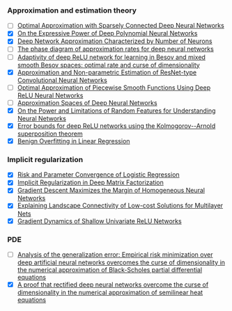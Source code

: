 ### Approximation and estimation theory 
- [ ] [Optimal Approximation with Sparsely Connected Deep Neural Networks](https://arxiv.org/abs/1705.01714)
- [x] [On the Expressive Power of Deep Polynomial Neural Networks](https://arxiv.org/pdf/1905.12207.pdf)
- [x] [Deep Network Approximation Characterized by Number of Neurons](https://arxiv.org/pdf/1906.05497v1.pdf)
- [ ] [The phase diagram of approximation rates for deep neural networks](https://arxiv.org/pdf/1906.09477v1.pdf)
- [ ] [Adaptivity of deep ReLU network for learning in Besov and mixed smooth Besov spaces: optimal rate and curse of dimensionality](https://openreview.net/forum?id=H1ebTsActm)
- [x] [Approximation and Non-parametric Estimation of ResNet-type Convolutional Neural Networks](https://arxiv.org/abs/1903.10047)
- [ ] [Optimal Approximation of Piecewise Smooth Functions Using Deep ReLU Neural Networks](https://arxiv.org/pdf/1709.05289v4.pdf)
- [ ] [Approximation Spaces of Deep Neural Networks](https://arxiv.org/pdf/1905.01208v2.pdf)
- [x] [On the Power and Limitations of Random Features for Understanding Neural Networks](https://arxiv.org/abs/1904.00687)
- [x] [Error bounds for deep ReLU networks using the Kolmogorov--Arnold superposition theorem](https://arxiv.org/abs/1906.11945)
- [x] [Benign Overfitting in Linear Regression](https://arxiv.org/abs/1906.11300)

### Implicit regularization
- [x] [Risk and Parameter Convergence of Logistic Regression](https://arxiv.org/abs/1803.07300)
- [x] [Implicit Regularization in Deep Matrix Factorization](https://arxiv.org/pdf/1905.13655.pdf)
- [x] [Gradient Descent Maximizes the Margin of Homogeneous Neural Networks](https://arxiv.org/pdf/1906.05890.pdf)
- [x] [Explaining Landscape Connectivity of Low-cost Solutions for Multilayer Nets](https://arxiv.org/abs/1906.06247v1)
- [x] [Gradient Dynamics of Shallow Univariate ReLU Networks](https://arxiv.org/abs/1906.07842)

### PDE 
- [ ] [Analysis of the generalization error: Empirical risk minimization over deep artificial neural networks overcomes the curse of dimensionality in the numerical approximation of Black-Scholes partial differential equations](https://arxiv.org/abs/1809.03062)
- [x] [A proof that rectified deep neural networks overcome the curse of dimensionality in the numerical approximation of semilinear heat equations](https://arxiv.org/abs/1901.10854)
